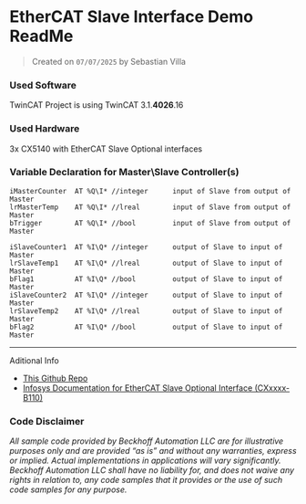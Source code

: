 # EtherCAT Slave Interface Demo ReadMe

> Created on `07/07/2025`
> by Sebastian Villa

### Used Software
TwinCAT Project is using TwinCAT 3.1.**4026**.16

### Used Hardware
3x CX5140 with EtherCAT Slave Optional interfaces

### Variable Declaration for Master\Slave Controller(s)
```format?
iMasterCounter 	AT %Q\I* //integer 		input of Slave from output of Master
lrMasterTemp 	AT %Q\I* //lreal		input of Slave from output of Master
bTrigger 		AT %Q\I* //bool 		input of Slave from output of Master

iSlaveCounter1 	AT %I\Q* //integer		output of Slave to input of Master
lrSlaveTemp1 	AT %I\Q* //lreal		output of Slave to input of Master
bFlag1 			AT %I\Q* //bool			output of Slave to input of Master
iSlaveCounter2 	AT %I\Q* //integer		output of Slave to input of Master
lrSlaveTemp2 	AT %I\Q* //lreal		output of Slave to input of Master
bFlag2 			AT %I\Q* //bool			output of Slave to input of Master
```

---
Aditional Info
- [This Github Repo](https://github.com/sebvc/EtherCAT-Slave-Interface-Demo)
- [Infosys Documentation for EtherCAT Slave Optional Interface (CXxxxx-B110)](https://infosys.beckhoff.com/content/1033/b110_ethercat_optioninterface/1893271819.html?id=1772418640633806881)

### Code Disclaimer
*All sample code provided by Beckhoff Automation LLC are for illustrative purposes only and are provided “as is” and without any warranties, express or implied. Actual implementations in applications will vary significantly. Beckhoff Automation LLC shall have no liability for, and does not waive any rights in relation to, any code samples that it provides or the use of such code samples for any purpose.*